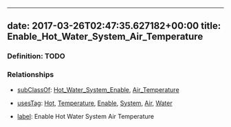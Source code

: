 
---
date: 2017-03-26T02:47:35.627182+00:00
title: Enable_Hot_Water_System_Air_Temperature
---
### Definition: TODO

### Relationships

* [subClassOf](http://www.w3.org/2000/01/rdf-schema#subClassOf): [Hot_Water_System_Enable](https://brickschema.org/schema/1.0/Brick#Hot_Water_System_Enable), [Air_Temperature](https://brickschema.org/schema/1.0/Brick#Air_Temperature)

* [usesTag](https://brickschema.org/schema/1.0/BrickFrame#usesTag): [Hot](https://brickschema.org/schema/1.0/BrickTag#Hot), [Temperature](https://brickschema.org/schema/1.0/BrickTag#Temperature), [Enable](https://brickschema.org/schema/1.0/BrickTag#Enable), [System](https://brickschema.org/schema/1.0/BrickTag#System), [Air](https://brickschema.org/schema/1.0/BrickTag#Air), [Water](https://brickschema.org/schema/1.0/BrickTag#Water)

* [label](http://www.w3.org/2000/01/rdf-schema#label): Enable Hot Water System Air Temperature
